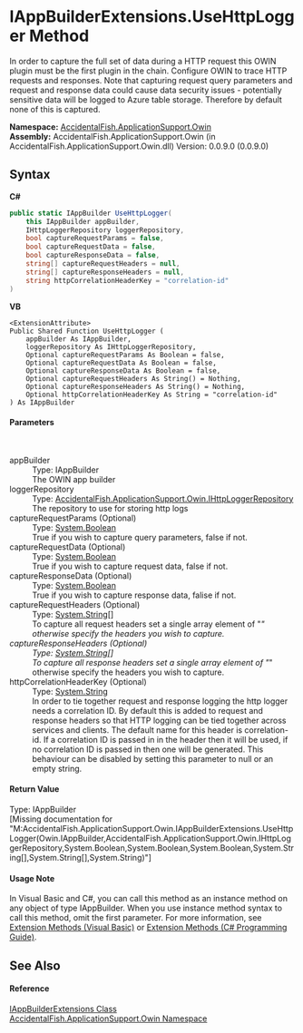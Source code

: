 # IAppBuilderExtensions.UseHttpLogger Method 
 

In order to capture the full set of data during a HTTP request this OWIN plugin must be the first plugin in the chain. Configure OWIN to trace HTTP requests and responses. Note that capturing request query parameters and request and response data could cause data security issues - potentially sensitive data will be logged to Azure table storage. Therefore by default none of this is captured.

**Namespace:**&nbsp;<a href="ca0f21c8-cb45-80fc-2327-cea660751f78">AccidentalFish.ApplicationSupport.Owin</a><br />**Assembly:**&nbsp;AccidentalFish.ApplicationSupport.Owin (in AccidentalFish.ApplicationSupport.Owin.dll) Version: 0.0.9.0 (0.0.9.0)

## Syntax

**C#**<br />
``` C#
public static IAppBuilder UseHttpLogger(
	this IAppBuilder appBuilder,
	IHttpLoggerRepository loggerRepository,
	bool captureRequestParams = false,
	bool captureRequestData = false,
	bool captureResponseData = false,
	string[] captureRequestHeaders = null,
	string[] captureResponseHeaders = null,
	string httpCorrelationHeaderKey = "correlation-id"
)
```

**VB**<br />
``` VB
<ExtensionAttribute>
Public Shared Function UseHttpLogger ( 
	appBuilder As IAppBuilder,
	loggerRepository As IHttpLoggerRepository,
	Optional captureRequestParams As Boolean = false,
	Optional captureRequestData As Boolean = false,
	Optional captureResponseData As Boolean = false,
	Optional captureRequestHeaders As String() = Nothing,
	Optional captureResponseHeaders As String() = Nothing,
	Optional httpCorrelationHeaderKey As String = "correlation-id"
) As IAppBuilder
```


#### Parameters
&nbsp;<dl><dt>appBuilder</dt><dd>Type: IAppBuilder<br />The OWIN app builder</dd><dt>loggerRepository</dt><dd>Type: <a href="cfb92595-05f9-042f-90c9-08ae1f80feb6">AccidentalFish.ApplicationSupport.Owin.IHttpLoggerRepository</a><br />The repository to use for storing http logs</dd><dt>captureRequestParams (Optional)</dt><dd>Type: <a href="http://msdn2.microsoft.com/en-us/library/a28wyd50" target="_blank">System.Boolean</a><br />True if you wish to capture query parameters, false if not.</dd><dt>captureRequestData (Optional)</dt><dd>Type: <a href="http://msdn2.microsoft.com/en-us/library/a28wyd50" target="_blank">System.Boolean</a><br />True if you wish to capture request data, false if not.</dd><dt>captureResponseData (Optional)</dt><dd>Type: <a href="http://msdn2.microsoft.com/en-us/library/a28wyd50" target="_blank">System.Boolean</a><br />True if you wish to capture response data, falise if not.</dd><dt>captureRequestHeaders (Optional)</dt><dd>Type: <a href="http://msdn2.microsoft.com/en-us/library/s1wwdcbf" target="_blank">System.String</a>[]<br />To capture all request headers set a single array element of "*" otherwise specify the headers you wish to capture.</dd><dt>captureResponseHeaders (Optional)</dt><dd>Type: <a href="http://msdn2.microsoft.com/en-us/library/s1wwdcbf" target="_blank">System.String</a>[]<br />To capture all response headers set a single array element of "*" otherwise specify the headers you wish to capture.</dd><dt>httpCorrelationHeaderKey (Optional)</dt><dd>Type: <a href="http://msdn2.microsoft.com/en-us/library/s1wwdcbf" target="_blank">System.String</a><br />In order to tie together request and response logging the http logger needs a correlation ID. By default this is added to request and response headers so that HTTP logging can be tied together across services and clients. The default name for this header is correlation-id. If a correlation ID is passed in in the header then it will be used, if no correlation ID is passed in then one will be generated. This behaviour can be disabled by setting this parameter to null or an empty string.</dd></dl>

#### Return Value
Type: IAppBuilder<br />\[Missing <returns> documentation for "M:AccidentalFish.ApplicationSupport.Owin.IAppBuilderExtensions.UseHttpLogger(Owin.IAppBuilder,AccidentalFish.ApplicationSupport.Owin.IHttpLoggerRepository,System.Boolean,System.Boolean,System.Boolean,System.String[],System.String[],System.String)"\]

#### Usage Note
In Visual Basic and C#, you can call this method as an instance method on any object of type IAppBuilder. When you use instance method syntax to call this method, omit the first parameter. For more information, see <a href="http://msdn.microsoft.com/en-us/library/bb384936.aspx">Extension Methods (Visual Basic)</a> or <a href="http://msdn.microsoft.com/en-us/library/bb383977.aspx">Extension Methods (C# Programming Guide)</a>.

## See Also


#### Reference
<a href="b22b8715-6334-e68c-b45e-31f58e1b034d">IAppBuilderExtensions Class</a><br /><a href="ca0f21c8-cb45-80fc-2327-cea660751f78">AccidentalFish.ApplicationSupport.Owin Namespace</a><br />